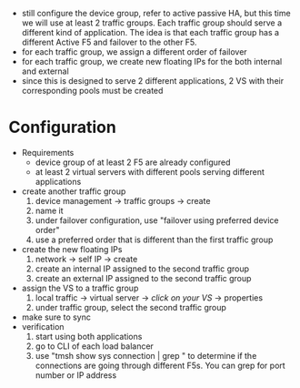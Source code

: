 - still configure the device group, refer to active passive HA, but this time we will use at least 2 traffic groups. Each traffic group should serve a different kind of application. The idea is that each traffic group has a different Active F5 and failover to the other F5.
- for each traffic group, we assign a different order of failover
- for each traffic group, we create new floating IPs for the both internal and external
- since this is designed to serve 2 different applications, 2 VS with their corresponding pools must be created

# Configuration
- Requirements
	- device group of at least 2 F5 are already configured
	- at least 2 virtual servers with different pools serving different applications
- create another traffic group
	1. device management -> traffic groups -> create
	2. name it
	3. under failover configuration, use "failover using preferred device order"
	4. use a preferred order that is different than the first traffic group
- create the new floating IPs
	1. network -> self IP -> create
	2. create an internal IP assigned to the second traffic group
	3. create an external IP assigned to the second traffic group
- assign the VS to a traffic group
	1. local traffic -> virtual server -> *click on your VS* -> properties
	2. under traffic group, select the second traffic group
- make sure to sync
- verification
	1. start using both applications
	2. go to CLI of each load balancer
	3. use "tmsh show sys connection | grep " to determine if the connections are going through different F5s. You can grep for port number or IP address